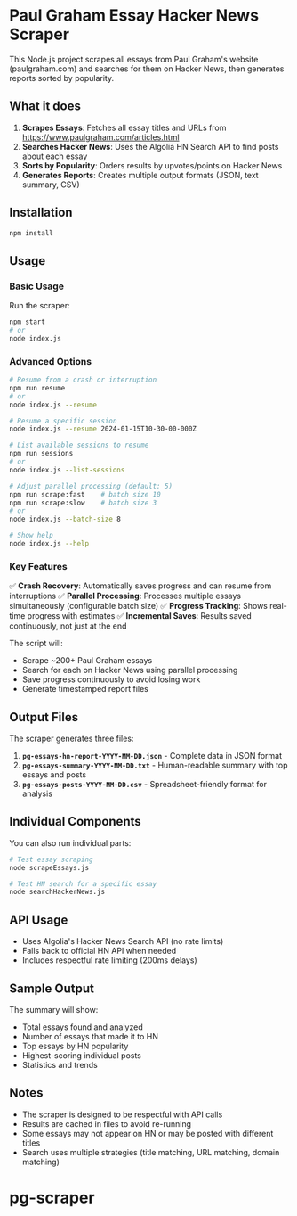 # Paul Graham Essay Hacker News Scraper

This Node.js project scrapes all essays from Paul Graham's website (paulgraham.com) and searches for them on Hacker News, then generates reports sorted by popularity.

## What it does

1. **Scrapes Essays**: Fetches all essay titles and URLs from https://www.paulgraham.com/articles.html
2. **Searches Hacker News**: Uses the Algolia HN Search API to find posts about each essay
3. **Sorts by Popularity**: Orders results by upvotes/points on Hacker News
4. **Generates Reports**: Creates multiple output formats (JSON, text summary, CSV)

## Installation

```bash
npm install
```

## Usage

### Basic Usage

Run the scraper:

```bash
npm start
# or
node index.js
```

### Advanced Options

```bash
# Resume from a crash or interruption
npm run resume
# or
node index.js --resume

# Resume a specific session
node index.js --resume 2024-01-15T10-30-00-000Z

# List available sessions to resume
npm run sessions
# or
node index.js --list-sessions

# Adjust parallel processing (default: 5)
npm run scrape:fast    # batch size 10
npm run scrape:slow    # batch size 3
# or
node index.js --batch-size 8

# Show help
node index.js --help
```

### Key Features

✅ **Crash Recovery**: Automatically saves progress and can resume from interruptions
✅ **Parallel Processing**: Processes multiple essays simultaneously (configurable batch size)
✅ **Progress Tracking**: Shows real-time progress with estimates
✅ **Incremental Saves**: Results saved continuously, not just at the end

The script will:
- Scrape ~200+ Paul Graham essays
- Search for each on Hacker News using parallel processing
- Save progress continuously to avoid losing work
- Generate timestamped report files

## Output Files

The scraper generates three files:

1. **`pg-essays-hn-report-YYYY-MM-DD.json`** - Complete data in JSON format
2. **`pg-essays-summary-YYYY-MM-DD.txt`** - Human-readable summary with top essays and posts
3. **`pg-essays-posts-YYYY-MM-DD.csv`** - Spreadsheet-friendly format for analysis

## Individual Components

You can also run individual parts:

```bash
# Test essay scraping
node scrapeEssays.js

# Test HN search for a specific essay
node searchHackerNews.js
```

## API Usage

- Uses Algolia's Hacker News Search API (no rate limits)
- Falls back to official HN API when needed
- Includes respectful rate limiting (200ms delays)

## Sample Output

The summary will show:
- Total essays found and analyzed
- Number of essays that made it to HN
- Top essays by HN popularity
- Highest-scoring individual posts
- Statistics and trends

## Notes

- The scraper is designed to be respectful with API calls
- Results are cached in files to avoid re-running
- Some essays may not appear on HN or may be posted with different titles
- Search uses multiple strategies (title matching, URL matching, domain matching)
# pg-scraper
